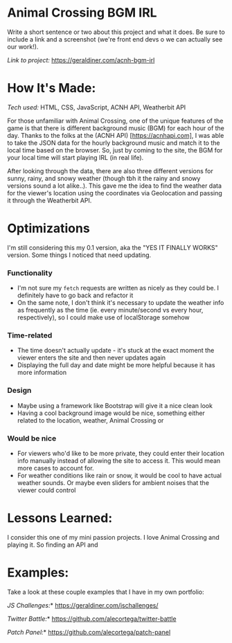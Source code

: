 # Animal Crossing BGM IRL
Write a short sentence or two about this project and what it does. Be sure to include a link and a screenshot (we're front end devs o we can actually see our work!).
 
*Link to project:* https://geraldiner.com/acnh-bgm-irl
 
# How It's Made:
*Tech used:* HTML, CSS, JavaScript, ACNH API, Weatherbit API

For those unfamiliar with Animal Crossing, one of the unique features of the game is that there is different background music (BGM) for each hour of the day. Thanks to the folks at the (ACNH API) [https://acnhapi.com], I was able to take the JSON data for the hourly background music and match it to the local time based on the browser. So, just by coming to the site, the BGM for your local time will start playing IRL (in real life).

After looking through the data, there are also three different versions for sunny, rainy, and snowy weather (though tbh it the rainy and snowy versions sound a lot alike..). This gave me the idea to find the weather data for the viewer's location using the coordinates via Geolocation and passing it through the Weatherbit API. 

# Optimizations
I'm still considering this my 0.1 version, aka the "YES IT FINALLY WORKS" version. Some things I noticed that need updating.

### Functionality

- I'm not sure my `fetch` requests are written as nicely as they could be. I definitely have to go back and refactor it
- On the same note, I don't think it's necessary to update the weather info as frequently as the time (ie. every minute/second vs every hour, respectively), so I could make use of localStorage somehow

### Time-related

- The time doesn't actually update - it's stuck at the exact moment the viewer enters the site and then never updates again
- Displaying the full day and date might be more helpful because it has more information

### Design

- Maybe using a framework like Bootstrap will give it a nice clean look
- Having a cool background image would be nice, something either related to the location, weather, Animal Crossing or 

### Would be nice

- For viewers who'd like to be more private, they could enter their location info manually instead of allowing the site to access it. This would mean more cases to account for.
- For weather conditions like rain or snow, it would be cool to have actual weather sounds. Or maybe even sliders for ambient noises that the viewer could control
 
# Lessons Learned:
 
I consider this one of my mini passion projects. I love Animal Crossing and playing it. So finding an API and 
 
# Examples:
Take a look at these couple examples that I have in my own portfolio:
 
*JS Challenges:** https://geraldiner.com/jschallenges/
 
*Twitter Battle:** https://github.com/alecortega/twitter-battle
 
*Patch Panel:** https://github.com/alecortega/patch-panel